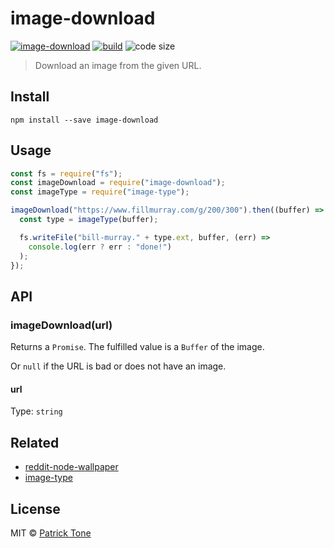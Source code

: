 # image-download

[![image-download](https://img.shields.io/npm/v/image-download?label=image-download)](https://www.npmjs.com/package/image-download)
[![build](https://img.shields.io/github/workflow/status/the-pat/image-download/Node.js%20CI)](https://github.com/the-pat/image-download/actions/workflows/node.js.yml)
![code size](https://img.shields.io/github/languages/code-size/the-pat/image-download)

> Download an image from the given URL.

## Install

```
npm install --save image-download
```

## Usage

```js
const fs = require("fs");
const imageDownload = require("image-download");
const imageType = require("image-type");

imageDownload("https://www.fillmurray.com/g/200/300").then((buffer) => {
  const type = imageType(buffer);

  fs.writeFile("bill-murray." + type.ext, buffer, (err) =>
    console.log(err ? err : "done!")
  );
});
```

## API

### imageDownload(url)

Returns a `Promise`. The fulfilled value is a `Buffer` of the image.

Or `null` if the URL is bad or does not have an image.

#### url

Type: `string`

## Related

- [reddit-node-wallpaper](https://github.com/the-pat/reddit-node-wallpaper)
- [image-type](https://github.com/sindresorhus/image-type)

## License

MIT © [Patrick Tone](https://patrickt.one)
